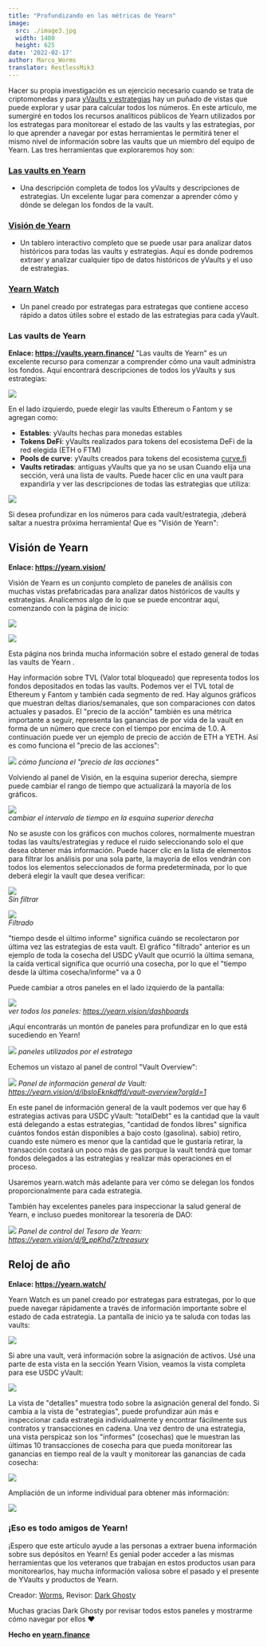 ```yaml
---
title: "Profundizando en las métricas de Yearn"
image:
  src: ./image3.jpg
  width: 1400
  height: 625
date: '2022-02-17'
author: Marco_Worms
translator: RestlessMik3
---
```


Hacer su propia investigación es un ejercicio necesario cuando se trata de criptomonedas y para [yVaults y estrategias](https://medium.com/iearn/yearn-finance-explained-what-are-vaults-and-strategies-96970560432) hay un puñado de vistas que puede explorar y usar para calcular todos los números. En este artículo, me sumergiré en todos los recursos analíticos públicos de Yearn utilizados por los estrategas para monitorear el estado de las vaults y las estrategias, por lo que aprender a navegar por estas herramientas le permitirá tener el mismo nivel de información sobre las vaults que un miembro del equipo de Yearn. Las tres herramientas que exploraremos hoy son:
### [Las vaults en Yearn](https://vaults.yearn.finance/)
* Una descripción completa de todos los yVaults y descripciones de estrategias. Un excelente lugar para comenzar a aprender cómo y dónde se delegan los fondos de la vault.
### [Visión de Yearn](https://yearn.vision/)
* Un tablero interactivo completo que se puede usar para analizar datos históricos para todas las vaults y estrategias. Aquí es donde podremos extraer y analizar cualquier tipo de datos históricos de yVaults y el uso de estrategias.
### [Yearn Watch](https://yearn.watch/)
* Un panel creado por estrategas para estrategas que contiene acceso rápido a datos útiles sobre el estado de las estrategias para cada yVault.
### Las vaults de Yearn
**Enlace: https://vaults.yearn.finance/**
"Las vaults de Yearn" es un excelente recurso para comenzar a comprender cómo una vault administra los fondos. Aquí encontrará descripciones de todos los yVaults y sus estrategias:

![](./image1.jpg?w=1211&h=733)

En el lado izquierdo, puede elegir las vaults Ethereum o Fantom y se agregan como:
* **Estables**: yVaults hechas para monedas estables
* **Tokens DeFi**: yVaults realizados para tokens del ecosistema DeFi de la red elegida (ETH o FTM)
* **Pools de curve**: yVaults creados para tokens del ecosistema [curve.fi](https://curve.fi/)
* **Vaults retiradas**: antiguas yVaults que ya no se usan
Cuando elija una sección, verá una lista de vaults. Puede hacer clic en una vault para expandirla y ver las descripciones de todas las estrategias que utiliza:

![](./image2.jpg?w=897&h=856)

Si desea profundizar en los números para cada vault/estrategia, ¡deberá saltar a nuestra próxima herramienta! Que es "Visión de Yearn":

## **Visión de Yearn**
**Enlace: https://yearn.vision/**

Visión de Yearn es un conjunto completo de paneles de análisis con muchas vistas prefabricadas para analizar datos históricos de vaults y estrategias. Analicemos algo de lo que se puede encontrar aquí, comenzando con la página de inicio:

![](./image3.jpg?w=1400&h=625)

![](./image4.jpg?w=1400&h=445)

Esta página nos brinda mucha información sobre el estado general de todas las vaults de Yearn .

Hay información sobre TVL (Valor total bloqueado) que representa todos los fondos depositados en todas las vaults. Podemos ver el TVL total de Ethereum y Fantom y también cada segmento de red. Hay algunos gráficos que muestran deltas diarios/semanales, que son comparaciones con datos actuales y pasados. El "precio de la acción" también es una métrica importante a seguir, representa las ganancias de por vida de la vault en forma de un número que crece con el tiempo por encima de 1.0. A continuación puede ver un ejemplo de precio de acción de ETH a YETH. Así es como funciona el "precio de las acciones":

![](./image5.jpg?w=1400&h=849)
*cómo funciona el "precio de las acciones"*

Volviendo al panel de Visión, en la esquina superior derecha, siempre puede cambiar el rango de tiempo que actualizará la mayoría de los gráficos.

![](./image6.jpg?w=226&h=469)</br>
*cambiar el intervalo de tiempo en la esquina superior derecha*

No se asuste con los gráficos con muchos colores, normalmente muestran todas las vaults/estrategias y reduce el ruido seleccionando solo el que desea obtener más información. Puede hacer clic en la lista de elementos para filtrar los análisis por una sola parte, la mayoría de ellos vendrán con todos los elementos seleccionados de forma predeterminada, por lo que deberá elegir la vault que desea verificar:

![](./image7.jpg?w=884&h=231)</br>
*Sin filtrar*


![](./image8.jpg?w=895&h=258)</br>
*Filtrado*

"tiempo desde el último informe" significa cuándo se recolectaron por última vez las estrategias de esta vault. El gráfico "filtrado" anterior es un ejemplo de toda la cosecha del USDC yVault que ocurrió la última semana, la caída vertical significa que ocurrió una cosecha, por lo que el "tiempo desde la última cosecha/informe" va a 0

Puede cambiar a otros paneles en el lado izquierdo de la pantalla:

![](./image9.jpg?w=225&h=221)</br>
*ver todos los paneles: https://yearn.vision/dashboards*

¡Aquí encontrarás un montón de paneles para profundizar en lo que está sucediendo en Yearn!

![](./image10.jpg?w=1395&h=565)
*paneles utilizados por el estratega*

Echemos un vistazo al panel de control "Vault Overview":

![](./image11.jpg?w=1400&h=640)
*Panel de información general de Vault: https://yearn.vision/d/ibsIoEknkdffd/vault-overview?orgId=1*

En este panel de información general de la vault podemos ver que hay 6 estrategias activas para USDC yVault: "totalDebt" es la cantidad que la vault está delegando a estas estrategias, "cantidad de fondos libres" significa cuántos fondos están disponibles a bajo costo (gasolina). sabio) retiro, cuando este número es menor que la cantidad que le gustaría retirar, la transacción costará un poco más de gas porque la vault tendrá que tomar fondos delegados a las estrategias y realizar más operaciones en el proceso.

Usaremos yearn.watch más adelante para ver cómo se delegan los fondos proporcionalmente para cada estrategia.

También hay excelentes paneles para inspeccionar la salud general de Yearn, e incluso puedes monitorear la tesorería de DAO:

![](./image12.jpg?w=1363&h=201)
*Panel de control del Tesoro de Yearn: https://yearn.vision/d/9_ppKhd7z/treasury*

## **Reloj de año**
**Enlace: https://yearn.watch/**

Yearn Watch es un panel creado por estrategas para estrategas, por lo que puede navegar rápidamente a través de información importante sobre el estado de cada estrategia. La pantalla de inicio ya te saluda con todas las vaults:

![](./image13.jpg?w=1255&h=799)

Si abre una vault, verá información sobre la asignación de activos. Usé una parte de esta vista en la sección Yearn Vision, veamos la vista completa para ese USDC yVault:

![](./image14.jpg?w=855&h=855)

La vista de "detalles" muestra todo sobre la asignación general del fondo. Si cambia a la vista de "estrategias", puede profundizar aún más e inspeccionar cada estrategia individualmente y encontrar fácilmente sus contratos y transacciones en cadena.
Una vez dentro de una estrategia, una vista perspicaz son los "informes" (cosechas) que le muestran las últimas 10 transacciones de cosecha para que pueda monitorear las ganancias en tiempo real de la vault y monitorear las ganancias de cada cosecha:

![](./image15.jpg?w=1253&h=759)

Ampliación de un informe individual para obtener más información:

![](./image16.jpg?w=1157&h=415)

### **¡Eso es todo amigos de Yearn!**
¡Espero que este artículo ayude a las personas a extraer buena información sobre sus depósitos en Yearn! Es genial poder acceder a las mismas herramientas que los veteranos que trabajan en estos productos usan para monitorearlos, hay mucha información valiosa sobre el pasado y el presente de YVaults y productos de Yearn.

Creador: [Worms](https://twitter.com/MarcoWorms), Revisor: [Dark Ghosty](https://github.com/DarkGhost7)

Muchas gracias Dark Ghosty por revisar todos estos paneles y mostrarme cómo navegar por ellos ❤

**Hecho en [yearn.finance](https://yearn.finance/)**
